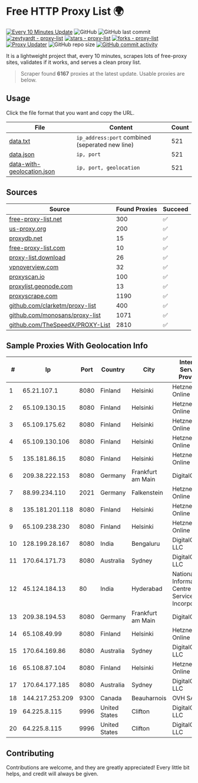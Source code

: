 
# Free HTTP Proxy List 🌍

[![Every 10 Minutes Update](https://github.com/mertguvencli/http-proxy-list/actions/workflows/main.yml/badge.svg?branch=main)](https://github.com/mertguvencli/http-proxy-list/actions/workflows/main.yml)
![GitHub](https://img.shields.io/github/license/mertguvencli/http-proxy-list)
![GitHub last commit](https://img.shields.io/github/last-commit/mertguvencli/http-proxy-list)
[![zevtyardt - proxy-list](https://img.shields.io/static/v1?label=zevtyardt&message=proxy-list&color=blue&logo=github)](https://github.com/zevtyardt/proxy-list "Go to GitHub repo")
[![stars - proxy-list](https://img.shields.io/github/stars/zevtyardt/proxy-list?style=social)](https://github.com/zevtyardt/proxy-list)
[![forks - proxy-list](https://img.shields.io/github/forks/zevtyardt/proxy-list?style=social)](https://github.com/zevtyardt/proxy-list)
[![Proxy Updater](https://github.com/zevtyardt/proxy-list/workflows/Proxy%20Updater/badge.svg)](https://github.com/zevtyardt/proxy-list/actions?query=workflow:"Proxy+Updater")
![GitHub repo size](https://img.shields.io/github/repo-size/zevtyardt/proxy-list)
[![GitHub commit activity](https://img.shields.io/github/commit-activity/m/zevtyardt/proxy-list?logo=commits)](https://github.com/zevtyardt/proxy-list/commits/main)

It is a lightweight project that, every 10 minutes, scrapes lots of free-proxy sites, validates if it works, and serves a clean proxy list.

> Scraper found **6167** proxies at the latest update. Usable proxies are below.

## Usage

Click the file format that you want and copy the URL.

|File|Content|Count|
|----|-------|-----|
|[data.txt](https://raw.githubusercontent.com/mertguvencli/http-proxy-list/main/proxy-list/data.txt)|`ip_address:port` combined (seperated new line)|521|
|[data.json](https://raw.githubusercontent.com/mertguvencli/http-proxy-list/main/proxy-list/data.json)|`ip, port`|521|
|[data-with-geolocation.json](https://raw.githubusercontent.com/mertguvencli/http-proxy-list/main/proxy-list/data-with-geolocation.json)|`ip, port, geolocation`|521|

## Sources

|Source|Found Proxies|Succeed|
|------|-------------|-------|
|[free-proxy-list.net](https://free-proxy-list.net)|300|✅|
|[us-proxy.org](https://www.us-proxy.org)|200|✅|
|[proxydb.net](http://proxydb.net)|15|✅|
|[free-proxy-list.com](https://free-proxy-list.com/?page=&port=&type%5B%5D=http&type%5B%5D=https&up_time=0&search=Search)|10|✅|
|[proxy-list.download](https://www.proxy-list.download/HTTP)|26|✅|
|[vpnoverview.com](https://vpnoverview.com/privacy/anonymous-browsing/free-proxy-servers)|32|✅|
|[proxyscan.io](https://www.proxyscan.io)|100|✅|
|[proxylist.geonode.com](https://proxylist.geonode.com/api/proxy-list?limit=300&page=1&sort_by=lastChecked&sort_type=desc&protocols=http,https)|13|✅|
|[proxyscrape.com](https://api.proxyscrape.com/v2/?request=displayproxies&protocol=http&timeout=10000&country=all&ssl=all&anonymity=all)|1190|✅|
|[github.com/clarketm/proxy-list](https://raw.githubusercontent.com/clarketm/proxy-list/master/proxy-list-raw.txt)|400|✅|
|[github.com/monosans/proxy-list](https://raw.githubusercontent.com/monosans/proxy-list/main/proxies/http.txt)|1071|✅|
|[github.com/TheSpeedX/PROXY-List](https://raw.githubusercontent.com/TheSpeedX/PROXY-List/master/http.txt)|2810|✅|


## Sample Proxies With Geolocation Info

|#|Ip|Port|Country|City|Internet Service Provider|
|-|--|----|-------|----|-------------------------|
|1|65.21.107.1|8080|Finland|Helsinki|Hetzner Online GmbH|
|2|65.109.130.15|8080|Finland|Helsinki|Hetzner Online GmbH|
|3|65.109.175.62|8080|Finland|Helsinki|Hetzner Online GmbH|
|4|65.109.130.106|8080|Finland|Helsinki|Hetzner Online GmbH|
|5|135.181.86.15|8080|Finland|Helsinki|Hetzner Online GmbH|
|6|209.38.222.153|8080|Germany|Frankfurt am Main|DigitalOcean|
|7|88.99.234.110|2021|Germany|Falkenstein|Hetzner Online GmbH|
|8|135.181.201.118|8080|Finland|Helsinki|Hetzner Online GmbH|
|9|65.109.238.230|8080|Finland|Helsinki|Hetzner Online GmbH|
|10|128.199.28.167|8080|India|Bengaluru|DigitalOcean, LLC|
|11|170.64.171.73|8080|Australia|Sydney|DigitalOcean, LLC|
|12|45.124.184.13|80|India|Hyderabad|National Informatics Centre Services Incorporated|
|13|209.38.194.53|8080|Germany|Frankfurt am Main|DigitalOcean|
|14|65.108.49.99|8080|Finland|Helsinki|Hetzner Online GmbH|
|15|170.64.169.86|8080|Australia|Sydney|DigitalOcean, LLC|
|16|65.108.87.104|8080|Finland|Helsinki|Hetzner Online GmbH|
|17|170.64.177.185|8080|Australia|Sydney|DigitalOcean, LLC|
|18|144.217.253.209|9300|Canada|Beauharnois|OVH SAS|
|19|64.225.8.115|9996|United States|Clifton|DigitalOcean, LLC|
|20|64.225.8.115|9996|United States|Clifton|DigitalOcean, LLC|



## Contributing

Contributions are welcome, and they are greatly appreciated! Every
little bit helps, and credit will always be given.

